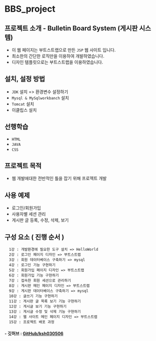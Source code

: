 # BBS_project

## 프로젝트 소개 - Bulletin Board System (게시판 시스템)
* 이 웹 페이지는 부트스트랩으로 만든 ```JSP``` 웹 사이트 입니다.
* 최소한의 간단한 로직만을 이용하여 개발하였습니다.
* 디자인 템플릿으로는 부트스트랩을 이용하였습니다.

## 설치, 설정 방법
* ```JDK``` 설치 => 환경변수 설정하기
* ```Mysql & MySqlworkbanch``` 설치
* ```Tomcat``` 설치
* 이클립스 설치

## 선행학습 
* ```HTML```
* ```JAVA```
* ```CSS```

## 프로젝트 목적
* 웹 개발에대한 전반적인 틀을 잡기 위해 프로젝트 개발

## 사용 예제
* 로그인/회원가입
* 사용자별 세션 관리
* 게시판 글 등록, 수정, 삭제, 보기

## 구성 요소 ( 진행 순서 )
  ```
    1강 : 개발환경에 필요한 도구 설치 => HelloWorld
    2강 : 로그인 페이지 디자인 => 부트스트랩
    3강 : 회원 데이터베이스 구축하기 => mysql
    4강 : 로그인 기능 구현하기
    5강 : 회원가입 페이지 디자인 => 부트스트랩
    6강 : 회원가입 기능 구현하기
    7강 : 접속한 회원 세션으로 관리하기
    8강 : 게시판 메인 페이지 디자인 => 부트스트랩
    9강 : 게시판 데이터베이스 구축하기 => mysql
    10강 : 글쓰기 기능 구현하기
    11강 : 게시판 글 목록 보기 기능 구현하기
    12강 : 게시글 보기 기능 구현하기
    13강 : 게시글 수정 및 삭제 기능 구현하기
    14강 : 웹 사이트 메인 페이지 디자인 => 부트스트랩
    15강 : 프로젝트 배포 과정
  ```

#### - 깃허브 : [GitHub/ksh030506](https://github.com/ksh030506)
